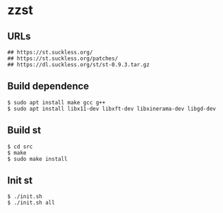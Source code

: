 zzst
====

## URLs

    ## https://st.suckless.org/
    ## https://st.suckless.org/patches/
    ## https://dl.suckless.org/st/st-0.9.3.tar.gz

## Build dependence

    $ sudo apt install make gcc g++
    $ sudo apt install libx11-dev libxft-dev libxinerama-dev libgd-dev

## Build st

    $ cd src
    $ make
    $ sudo make install

## Init st

    $ ./init.sh
    $ ./init.sh all
